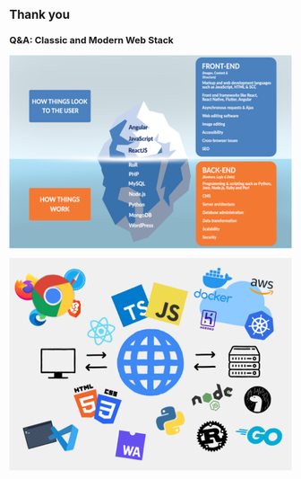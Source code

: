 ## Thank you <!-- markdownlint-disable MD041-->

### Q&A: Classic and Modern Web Stack <!-- .element: class="fragment" -->

<!-- NEXT-V -->

![The Classic Web Stack](images/full_stack_architecture.png)

<!-- NEXT-V -->

![The Modern Web Stack](images/full_stack_modern.png)
